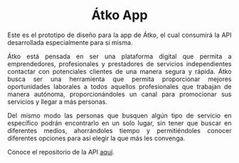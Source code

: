 <div align="center" id="readme-top">
<h1>Átko App</h1>
</div>

<div align="justify">
  <p>Este es el prototipo de diseño para la app de Átko, el cual consumirá la API desarrollada especialmente para sí misma.</p>
  <p>Átko está pensada en ser una plataforma digital que permita a emprendedores, profesionales y prestadores de servicios independientes contactar con potenciales clientes de una manera segura y rápida. 
  Átko busca ser una herramienta que permita proporcionar mejores oportunidades laborales a todos aquellos profesionales que trabajan de manera autónoma, proporcionándoles un canal para promocionar sus servicios y llegar
  a más personas.
    
  Del mismo modo las personas que busquen algún tipo de servicio en específico podrán encontrarlo en un solo lugar, sin tener que buscar en diferentes medios, ahorrándoles tiempo y permitiéndoles conocer diferentes opciones
  para así elegir la que más les convenga.

  Conoce el repositorio de la API [aquí](https://github.com/AlmaLSt/atko).
  
  </p>
</div>


